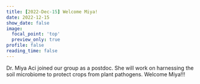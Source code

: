 ```yaml
---
title: [2022-Dec-15] Welcome Miya!
date: 2022-12-15
show_date: false
image:
  focal_point: 'top'
  preview_only: true
profile: false
reading_time: false
---
```


Dr. Miya Aci joined our group as a postdoc. She will work on harnessing the soil microbiome to protect crops from plant pathogens. Welcome Miya!!!

<!--more-->

